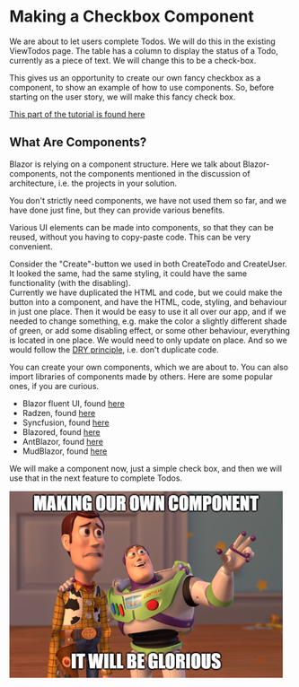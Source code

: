 # Making a Checkbox Component

We are about to let users complete Todos. We will do this in the existing ViewTodos page. The table has a column to display the status of a Todo, currently as a piece of text. We will change this to be a check-box.

This gives us an opportunity to create our own fancy checkbox as a component, to show an example of how to use components. So, before starting on the user story, we will make this fancy check box.

[This part of the tutorial is found here](https://github.com/TroelsMortensen/WasmTodo/tree/015_CheckBoxComponent)

## What Are Components?

Blazor is relying on a component structure. Here we talk about Blazor-components, not the components mentioned in the discussion of architecture, i.e. the projects in your solution.

You don't strictly need components, we have not used them so far, and we have done just fine, but they can provide various benefits.

Various UI elements can be made into components, so that they can be reused, without you having to copy-paste code. This can be very convenient.

Consider the "Create"-button we used in both CreateTodo and CreateUser. 
It looked the same, had the same styling, it could have the same functionality (with the disabling).\
Currently we have duplicated the HTML and code, but we could make the button into a component, and have the HTML, code, styling, and behaviour in just one place. Then it would be easy to use it all over our app, and if we needed to change something, e.g. make the color a slightly different shade of green, or add some disabling effect, or some other behaviour, everything is located in one place. We would need to only update on place. And so we would follow the [DRY principle](https://en.wikipedia.org/wiki/Don%27t_repeat_yourself), i.e. don't duplicate code.  

You can create your own components, which we are about to. You can also import libraries of components made by others. Here are some popular ones, if you are curious.

* Blazor fluent UI, found [here](https://www.blazorfluentui.net/)
* Radzen, found [here](https://www.radzen.com/)
* Syncfusion, found [here](https://www.syncfusion.com/blazor-components)
* Blazored, found [here](https://giters.com/Blazored)
* AntBlazor, found [here](https://antblazor.com/en-US/)
* MudBlazor, found [here](https://mudblazor.com/)

We will make a component now, just a simple check box, and then we will use that in the next feature to complete Todos.

![img.png](Resources/ItWillBeGlorious.png)